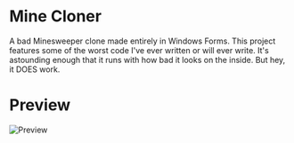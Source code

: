 # Mine Cloner

A bad Minesweeper clone made entirely in Windows Forms. This project features some of the worst code I've ever written or will ever write. It's astounding enough that it runs with how bad it looks on the inside. But hey, it DOES work.

# Preview

![Preview](https://imgur.com/vSQh5vD.png)
